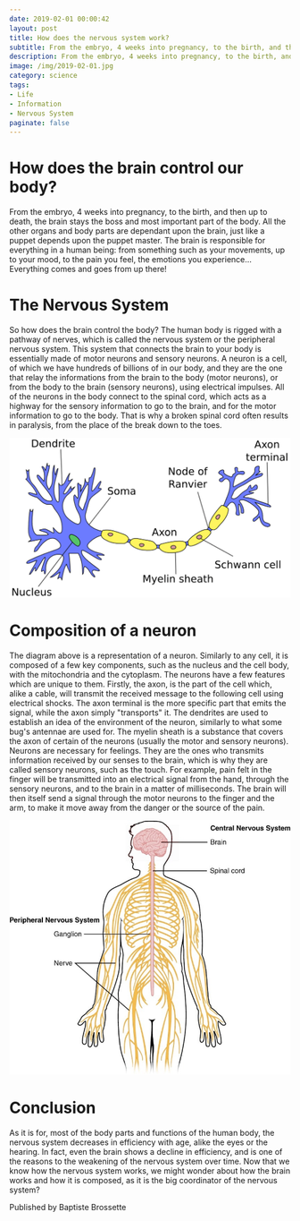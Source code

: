 ```yaml
---
date: 2019-02-01 00:00:42
layout: post
title: How does the nervous system work?
subtitle: From the embryo, 4 weeks into pregnancy, to the birth, and then up to death, the brain stays the boss and most important part of the body.
description: From the embryo, 4 weeks into pregnancy, to the birth, and then up to death, the brain stays the boss and most important part of the body.
image: /img/2019-02-01.jpg
category: science
tags: 
- Life
- Information
- Nervous System
paginate: false
---
```


# How does the brain control our body?

From the embryo, 4 weeks into pregnancy, to the birth, and then up to death, the brain stays the boss and most important part of the body. All the other organs and body parts are dependant upon the brain, just like a puppet depends upon the puppet master. The brain is responsible for everything in a human being: from something such as your movements, up to your mood, to the pain you feel, the emotions you experience… Everything comes and goes from up there!

# The Nervous System

So how does the brain control the body? The human body is rigged with a pathway of nerves, which is called the nervous system or the peripheral nervous system. This system that connects the brain to your body is essentially made of motor neurons and sensory neurons. A neuron is a cell, of which we have hundreds of billions of in our body, and they are the one that relay the informations from the brain to the body (motor neurons), or from the body to the brain (sensory neurons), using electrical impulses. All of the neurons in the body connect to the spinal cord, which acts as a highway for the sensory information to go to the brain, and for the motor information to go to the body. That is why a broken spinal cord often results in paralysis, from the place of the break down to the toes.

![neuron.png](/img/neuron.png)

# Composition of a neuron

The diagram above is a representation of a neuron. Similarly to any cell, it is composed of a few key components, such as the nucleus and the cell body, with the mitochondria and the cytoplasm. The neurons have a few features which are unique to them. Firstly, the axon, is the part of the cell which, alike a cable, will transmit the received message to the following cell using electrical shocks. The axon terminal is the more specific part that emits the signal, while the axon simply &quot;transports&quot; it. The dendrites are used to establish an idea of the environment of the neuron, similarly to what some bug&#39;s antennae are used for. The myelin sheath is a substance that covers the axon of certain of the neurons (usually the motor and sensory neurons). Neurons are necessary for feelings. They are the ones who transmits information received by our senses to the brain, which is why they are called sensory neurons, such as the touch.
For example, pain felt in the finger will be transmitted into an electrical signal from the hand, through the sensory neurons, and to the brain in a matter of milliseconds. The brain will then itself send a signal through the motor neurons to the finger and the arm, to make it move away from the danger or the source of the pain.

![nervous-system.jpg](/img/nervous-system.jpg)

# Conclusion

As it is for, most of the body parts and functions of the human body, the nervous system decreases in efficiency with age, alike the eyes or the hearing. In fact, even the brain shows a decline in efficiency, and is one of the reasons to the weakening of the nervous system over time. Now that we know how the nervous system works, we might wonder about how the brain works and how it is composed, as it is the big coordinator of the nervous system?

Published by Baptiste Brossette
